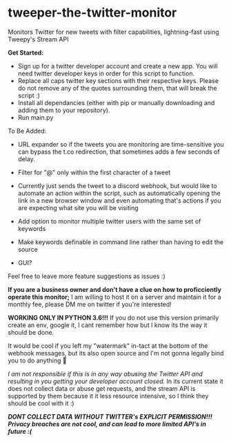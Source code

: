 # tweeper-the-twitter-monitor
Monitors Twitter for new tweets with filter capabilities, lightning-fast using Tweepy's Stream API

**Get Started:**

 - Sign up for a twitter developer account and create a new app. You will need twitter developer keys in order for this script to function.
 - Replace all caps twitter key sections with their respective keys. Please do not remove any of the quotes surrounding them, that will break the script :)
 - Install all dependancies (either with pip or manually downloading and adding them to your repository).
 - Run main.py

To Be Added:
 - URL expander so if the tweets you are monitoring are time-sensitive you can bypass the t.co redirection, that sometimes adds a few seconds of delay.
  
 - Filter for "@" only within the first character of a tweet
 
 - Currently just sends the tweet to a discord webhook, but would like to automate an action within the script, such as automatically opening the link in a new browser window and even automating that's actions if you are expecting what site you will be visiting
 
 - Add option to monitor multiple twitter users with the same set of keywords
 
 - Make keywords definable in command line rather than having to edit the source
 
 - GUI?

Feel free to leave more feature suggestions as issues :)

**If you are a business owner and don't have a clue on how to proficciently operate this monitor;** I am willing to host it on a server and maintain it for a monthly fee, please DM me on twitter if you're interested!

**WORKING ONLY IN PYTHON 3.6!!!** If you do not use this version primarily create an env, google it, I cant remember how but I know its the way it should be done.

It would be cool if you left my "watermark" in-tact at the bottom of the webhook messages, but its also open source and I'm not gonna legally bind you to do anything :shrug:

*I am not responsible if this is in any way abusing the Twitter API and resulting in you getting your developer account closed.* In its current state it does not collect data or abuse get requests, and the stream API is supported by them because it it less resource intensive, so I think they should be cool with it :) 

***DONT COLLECT DATA WITHOUT TWITTER's EXPLICIT PERMISSION!!! Privacy breaches are not cool, and can lead to more limited API's in future :(***
